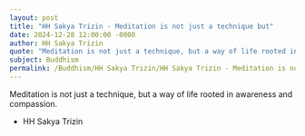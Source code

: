 ```yaml
---
layout: post
title: "HH Sakya Trizin - Meditation is not just a technique but"
date: 2024-12-28 12:00:00 -0000
author: HH Sakya Trizin
quote: "Meditation is not just a technique, but a way of life rooted in awareness and compassion."
subject: Buddhism
permalink: /Buddhism/HH Sakya Trizin/HH Sakya Trizin - Meditation is not just a technique but
---
```


Meditation is not just a technique, but a way of life rooted in awareness and compassion.

- HH Sakya Trizin
